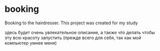 # booking
Booking to the hairdresser. This project was created for my study

здесь будет очень увлекательное описание, а также что делать чтобы эту всю красоту запустить (прежде всего для себя, так как мой компьютер умнее меня)
